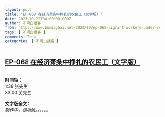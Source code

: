 ```yaml
---
layout: post
title: "EP-068 在经济萧条中挣扎的农民工（文字版）"
date: 2023-10-22T04:00:00.000Z
author: 不明白播客
from: https://www.bumingbai.net/2023/10/ep-068-migrant-workers-under-recession-text/?utm_source=rss&utm_medium=rss&utm_campaign=ep-068-migrant-workers-under-recession-text
tags: [ 不明白播客 ]
comments: True
categories: [ 不明白播客 ]
---
```

<!--1697947200000-->
[EP-068 在经济萧条中挣扎的农民工（文字版）](https://www.bumingbai.net/2023/10/ep-068-migrant-workers-under-recession-text/?utm_source=rss&utm_medium=rss&utm_campaign=ep-068-migrant-workers-under-recession-text)
------

<div>
<div id="buzzsprout-player-13821172"></div><script src="https://www.buzzsprout.com/1982525/13821172-.js?container_id=buzzsprout-player-13821172&#038;player=small" type="text/javascript" charset="utf-8"></script><p><br><strong>时间轴：<br></strong>1:38 张先生<br>33:00 关先生<br><br><strong>文字版全文：<br></strong><em>制作中，请稍候。。。。。。</em></p><p></p>
</div>

